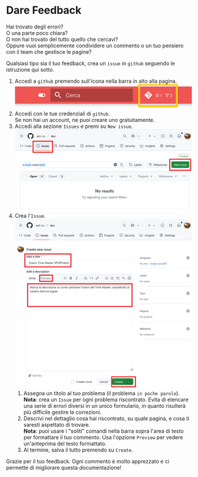 # Dare Feedback
Hai trovato degli errori?  
O una parte poco chiara?  
O non hai trovato del tutto quello che cercavi?  
Oppure vuoi semplicemente condividere un commento o un tuo pensiero con il team che gestisce le pagine?
   
Qualsiasi tipo sia il tuo feedback, crea un `issue` in `github` seguendo le istruzione qui sotto.

1. Accedi a `github` premendo sull'icona nella barra in alto alla pagina.  
![github link](inc/github_icon.png)
1. Accedi con le tue credenziali di `github`.  
Se non hai un account, ne puoi creare uno gratuitamente.
1. Accedi alla sezione `Issues` e premi su `New issue`.  
![Issues](inc/github_issues_new.png)
1. Crea l'`Issue`.
![Create issue](inc/github_issues_create.png)
    1. Assegna un titolo al tuo problema (il problema `in poche parole`).  
    **Nota**: crea un `Issue` per ogni problema riscontrato. Evita di elencare una serie di errori diversi in un unico formulario, in quanto risulterà più difficile gestire le correzioni.
    1. Descrivi nel dettaglio cosa hai riscontrato, su quale pagina, e cosa ti saresti aspettato di trovare.  
    **Nota**: puoi usare i "soliti" comandi nella barra sopra l'area di testo per formattare il tuo commento. Usa l'opzione `Preview` per vedere un'anteprima del testo formattato.
    1. Al termine, salva il tutto premendo su `Create`.
  
Grazie per il tuo feedback. Ogni commento è molto apprezzato e ci permette di migliorare questa documentazione!
